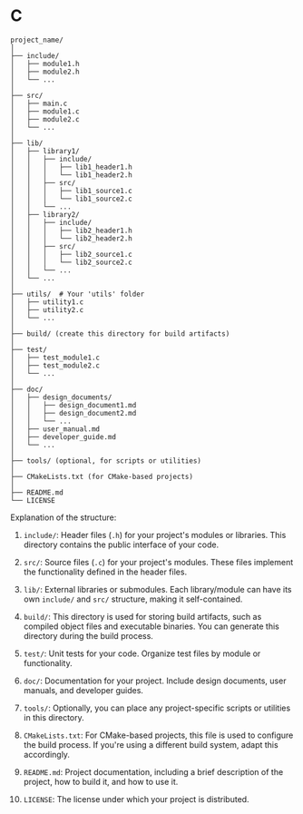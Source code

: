 # C
```
project_name/
│
├── include/
│   ├── module1.h
│   ├── module2.h
│   └── ...
│
├── src/
│   ├── main.c
│   ├── module1.c
│   ├── module2.c
│   └── ...
│
├── lib/
│   ├── library1/
│   │   ├── include/
│   │   │   ├── lib1_header1.h
│   │   │   └── lib1_header2.h
│   │   ├── src/
│   │   │   ├── lib1_source1.c
│   │   │   └── lib1_source2.c
│   │   └── ...
│   ├── library2/
│   │   ├── include/
│   │   │   ├── lib2_header1.h
│   │   │   └── lib2_header2.h
│   │   ├── src/
│   │   │   ├── lib2_source1.c
│   │   │   └── lib2_source2.c
│   │   └── ...
│   └── ...
│
├── utils/  # Your 'utils' folder
│   ├── utility1.c
│   ├── utility2.c
│   └── ...
│
├── build/ (create this directory for build artifacts)
│
├── test/
│   ├── test_module1.c
│   ├── test_module2.c
│   └── ...
│
├── doc/
│   ├── design_documents/
│   │   ├── design_document1.md
│   │   ├── design_document2.md
│   │   └── ...
│   ├── user_manual.md
│   ├── developer_guide.md
│   └── ...
│
├── tools/ (optional, for scripts or utilities)
│
├── CMakeLists.txt (for CMake-based projects)
│
├── README.md
└── LICENSE

```

Explanation of the structure:

1. `include/`: Header files (`.h`) for your project's modules or libraries. This directory contains the public interface of your code.
    
2. `src/`: Source files (`.c`) for your project's modules. These files implement the functionality defined in the header files.
    
3. `lib/`: External libraries or submodules. Each library/module can have its own `include/` and `src/` structure, making it self-contained.
    
4. `build/`: This directory is used for storing build artifacts, such as compiled object files and executable binaries. You can generate this directory during the build process.
    
5. `test/`: Unit tests for your code. Organize test files by module or functionality.
    
6. `doc/`: Documentation for your project. Include design documents, user manuals, and developer guides.
    
7. `tools/`: Optionally, you can place any project-specific scripts or utilities in this directory.
    
8. `CMakeLists.txt`: For CMake-based projects, this file is used to configure the build process. If you're using a different build system, adapt this accordingly.
    
9. `README.md`: Project documentation, including a brief description of the project, how to build it, and how to use it.
    
10. `LICENSE`: The license under which your project is distributed.